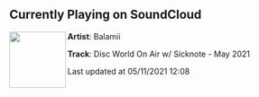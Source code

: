 ## Currently Playing on SoundCloud

[<img align="left" width="100" src="https://i1.sndcdn.com/artworks-qcGmyVnPEGjGfkpa-hf3Xtg-t500x500.jpg">](https://soundcloud.com/balamii/disc-world-on-air-w-sicknote-may-2021)

**Artist**: Balamii 

**Track**: Disc World On Air w/ Sicknote - May 2021

Last updated at 05/11/2021 12:08
